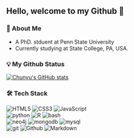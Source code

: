 ## Hello, welcome to my Github 👋

### 👨 About Me

- A PhD. stduent at Penn State University
- Currently studying at State College, PA, USA.

### 💡 My Github Status
[![Chunyu's GitHub stats](https://github-readme-stats.vercel.app/api?username=chunyuma&show_icons=true&theme=vue-dark)](https://github.com/chunyuma/github-readme-stats)


### 🛠 Tech Stack
![HTML5](https://img.shields.io/badge/html%205-grey?style=for-the-badge&logo=html5&logoColor=white&labelColor=41b883)
![CSS3](https://img.shields.io/badge/css%203-grey?style=for-the-badge&logo=css3&logoColor=white&labelColor=41b883)
![JavaScript](https://img.shields.io/badge/-JavaScript-grey?style=for-the-badge&logo=javascript&logoColor=white&labelColor=41b883)
<br>
![python](https://img.shields.io/badge/-python-grey?style=for-the-badge&logo=python&logoColor=white&labelColor=41b883)
![R](https://img.shields.io/badge/-R-grey?style=for-the-badge&logo=R&logoColor=white&labelColor=41b883)
![bash](https://img.shields.io/badge/-Bash-grey?style=for-the-badge&logo=Linux&logoColor=white&labelColor=41b883)
<br>
![neo4j](https://img.shields.io/badge/-neo4j-grey?style=for-the-badge&logo=neo4j&logoColor=white&labelColor=41b883)
![mongodb](https://img.shields.io/badge/-mongodb-grey?style=for-the-badge&logo=mongodb&logoColor=white&labelColor=41b883)
![mysql](https://img.shields.io/badge/-mysql-grey?style=for-the-badge&logo=mysql&logoColor=white&labelColor=41b883)
<br>
![git](https://img.shields.io/badge/-git-grey?style=for-the-badge&logo=git&logoColor=white&labelColor=41b883)
![Github](https://img.shields.io/badge/-github-grey?style=for-the-badge&logo=Github&logoColor=white&labelColor=41b883)
![Markdown](https://img.shields.io/badge/-markdown-grey?style=for-the-badge&logo=markdown&logoColor=white&labelColor=41b883)
